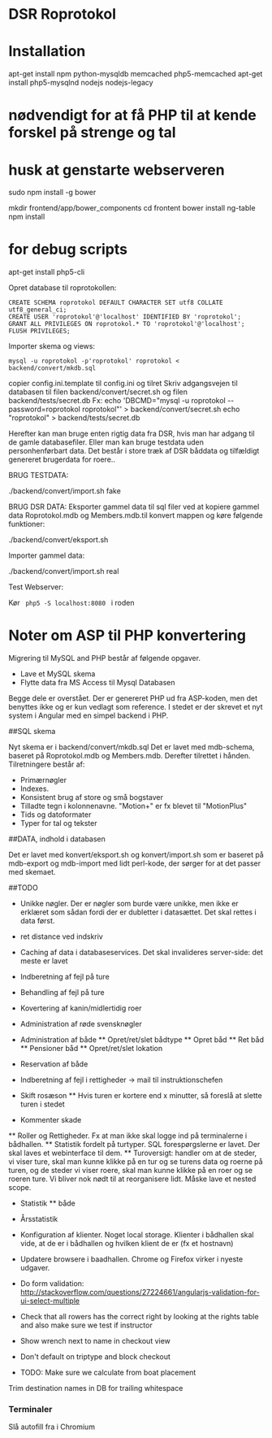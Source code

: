 # DSR Roprotokol

# Installation

apt-get install npm python-mysqldb memcached php5-memcached
apt-get install php5-mysqlnd nodejs nodejs-legacy
  # nødvendigt for at få PHP til at kende forskel på strenge og tal
  # husk at genstarte webserveren

sudo npm install -g bower


mkdir frontend/app/bower_components
cd frontent
bower install ng-table
npm install

# for debug scripts
apt-get install php5-cli

Opret database til roprotokollen:

    CREATE SCHEMA roprotokol DEFAULT CHARACTER SET utf8 COLLATE utf8_general_ci;
    CREATE USER 'roprotokol'@'localhost' IDENTIFIED BY 'roprotokol';
    GRANT ALL PRIVILEGES ON roprotokol.* TO 'roprotokol'@'localhost';
    FLUSH PRIVILEGES;

Importer skema og views:

    mysql -u roprotokol -p'roprotokol' roprotokol < backend/convert/mkdb.sql

  copier config.ini.template til config.ini og tilret
Skriv adgangsvejen til databasen til filen backend/convert/secret.sh og filen backend/tests/secret.db
Fx:
  echo 'DBCMD="mysql -u roprotokol --password=roprotokol roprotokol"' >  backend/convert/secret.sh
  echo "roprotokol" > backend/tests/secret.db


Herefter kan man bruge enten rigtig data fra DSR, hvis man har adgang til de gamle databasefiler. Eller man kan bruge testdata uden personhenførbart data. Det består i store træk af DSR båddata og tilfældigt genereret brugerdata for roere..


BRUG TESTDATA:

./backend/convert/import.sh fake


BRUG DSR DATA:
Eksporter gammel data til sql filer ved at kopiere gammel data Roprotokol.mdb og Members.mdb.til konvert mappen og køre følgende funktioner:

   ./backend/convert/eksport.sh

Importer gammel data:

   ./backend/convert/import.sh real

Test Webserver:

Kør
<code>
   php5 -S localhost:8080
</code>
i roden


# Noter om ASP til PHP konvertering

Migrering til MySQL and PHP består af følgende opgaver.

* Lave et MySQL skema
* Flytte data fra MS Access til Mysql Databasen

Begge dele er overstået.
Der er genereret PHP ud fra ASP-koden, men det benyttes ikke og er kun vedlagt som reference. I stedet er der skrevet et nyt system i Angular med en simpel backend i PHP. 

##SQL skema

Nyt skema er i backend/convert/mkdb.sql
Det er lavet med mdb-schema, baseret på Roprotokol.mdb og Members.mdb. Derefter tilrettet i hånden. Tilretningere består af:

* Primærnøgler 
* Indexes. 
* Konsistent brug af store og små bogstaver
* Tilladte tegn i kolonnenavne. "Motion+" er fx blevet til "MotionPlus"	     	  
* Tids og datoformater
* Typer for tal og tekster


##DATA, indhold i databasen

Det er lavet med konvert/eksport.sh og konvert/import.sh som er baseret på mdb-export og mdb-import med lidt perl-kode, der sørger for at det passer med skemaet.


##TODO

* Unikke nøgler. Der er nøgler som burde være unikke, men ikke er erklæret som sådan fordi der er dubletter i datasættet. Det skal rettes i data først.

* ret distance ved indskriv

* Caching af data i databaseservices. Det skal invalideres server-side: det meste er lavet
 
* Indberetning af fejl på ture
* Behandling af fejl på ture
* Kovertering af kanin/midlertidig roer
* Administration af røde svensknøgler

* Administration af både
  ** Opret/ret/slet bådtype
  ** Opret båd
  ** Ret båd
  ** Pensioner båd
  ** Opret/ret/slet lokation

* Reservation af både
* Indberetning af fejl i rettigheder -> mail til instruktionschefen
* Skift rosæson
** Hvis turen er kortere end x minutter, så foreslå at slette turen i stedet
* Kommenter skade


** Roller og Rettigheder. Fx at man ikke skal logge ind på terminalerne i bådhallen.
** Statistik fordelt på turtyper.
   SQL forespørgslerne er lavet. Der skal laves et webinterface til dem.
** Turoversigt: handler om at de steder, vi viser ture, skal man kunne
  klikke på en tur og se turens data og roerne på turen, og de steder vi
  viser roere, skal man kunne klikke på en roer og se roeren ture.
  Vi bliver nok nødt til at reorganisere lidt. Måske lave et nested scope.

* Statistik
	** både
* Årsstatistik
* Konfiguration af klienter. Noget local storage. Klienter i bådhallen skal vide, at de er i bådhallen og hvilken klient de er (fx et hostnavn)
* Updatere browsere i baadhallen. Chrome og Firefox virker i nyeste udgaver.
* Do form validation: http://stackoverflow.com/questions/27224661/angularjs-validation-for-ui-select-multiple

* Check that all rowers has the correct right by looking at the rights table and also make sure we test if instructor
* Show wrench next to name in checkout view
* Don't default on triptype and block checkout
* TODO: Make sure we calculate from boat placement


Trim destination names in DB for trailing whitespace

### Terminaler

Slå autofill fra i Chromium
